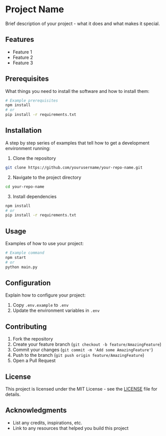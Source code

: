 # Project Name

Brief description of your project - what it does and what makes it special.

## Features

- Feature 1
- Feature 2
- Feature 3

## Prerequisites

What things you need to install the software and how to install them:

```bash
# Example prerequisites
npm install
# or
pip install -r requirements.txt
```

## Installation

A step by step series of examples that tell how to get a development environment running:

1. Clone the repository
```bash
git clone https://github.com/yourusername/your-repo-name.git
```

2. Navigate to the project directory
```bash
cd your-repo-name
```

3. Install dependencies
```bash
npm install
# or
pip install -r requirements.txt
```

## Usage

Examples of how to use your project:

```bash
# Example command
npm start
# or
python main.py
```

## Configuration

Explain how to configure your project:

1. Copy `.env.example` to `.env`
2. Update the environment variables in `.env`

## Contributing

1. Fork the repository
2. Create your feature branch (`git checkout -b feature/AmazingFeature`)
3. Commit your changes (`git commit -m 'Add some AmazingFeature'`)
4. Push to the branch (`git push origin feature/AmazingFeature`)
5. Open a Pull Request

## License

This project is licensed under the MIT License - see the [LICENSE](LICENSE) file for details.

## Acknowledgments

* List any credits, inspirations, etc.
* Link to any resources that helped you build this project 